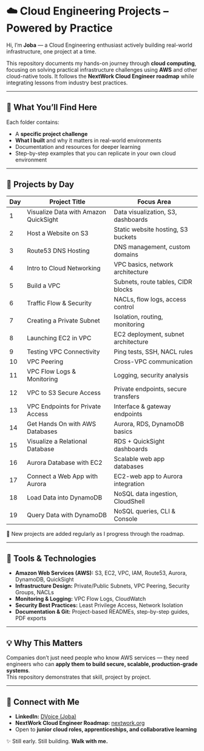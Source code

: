 # ☁️ Cloud Engineering Projects – Powered by Practice

Hi, I’m **Joba** — a Cloud Engineering enthusiast actively building real-world infrastructure, one project at a time.  

This repository documents my hands-on journey through **cloud computing**, focusing on solving practical infrastructure challenges using **AWS** and other cloud-native tools. It follows the **NextWork Cloud Engineer roadmap** while integrating lessons from industry best practices.

---

## 🚀 What You’ll Find Here
Each folder contains:
- A **specific project challenge**
- **What I built** and why it matters in real-world environments
- Documentation and resources for deeper learning
- Step-by-step examples that you can replicate in your own cloud environment

---

## 📌 Projects by Day

| Day | Project Title | Focus Area |
|-----|---------------|------------|
| 1   | Visualize Data with Amazon QuickSight | Data visualization, S3, dashboards |
| 2   | Host a Website on S3 | Static website hosting, S3 buckets |
| 3   | Route53 DNS Hosting | DNS management, custom domains |
| 4   | Intro to Cloud Networking | VPC basics, network architecture |
| 5   | Build a VPC | Subnets, route tables, CIDR blocks |
| 6   | Traffic Flow & Security | NACLs, flow logs, access control |
| 7   | Creating a Private Subnet | Isolation, routing, monitoring |
| 8   | Launching EC2 in VPC | EC2 deployment, subnet architecture |
| 9   | Testing VPC Connectivity | Ping tests, SSH, NACL rules |
| 10  | VPC Peering | Cross-VPC communication |
| 11  | VPC Flow Logs & Monitoring | Logging, security analysis |
| 12  | VPC to S3 Secure Access | Private endpoints, secure transfers |
| 13  | VPC Endpoints for Private Access | Interface & gateway endpoints |
| 14  | Get Hands On with AWS Databases | Aurora, RDS, DynamoDB basics |
| 15  | Visualize a Relational Database | RDS + QuickSight dashboards |
| 16  | Aurora Database with EC2 | Scalable web app databases |
| 17  | Connect a Web App with Aurora | EC2-web app to Aurora integration |
| 18  | Load Data into DynamoDB | NoSQL data ingestion, CloudShell |
| 19  | Query Data with DynamoDB | NoSQL queries, CLI & Console |

📌 New projects are added regularly as I progress through the roadmap.

---

## 🧰 Tools & Technologies
- **Amazon Web Services (AWS):** S3, EC2, VPC, IAM, Route53, Aurora, DynamoDB, QuickSight  
- **Infrastructure Design:** Private/Public Subnets, VPC Peering, Security Groups, NACLs  
- **Monitoring & Logging:** VPC Flow Logs, CloudWatch  
- **Security Best Practices:** Least Privilege Access, Network Isolation  
- **Documentation & Git:** Project-based READMEs, step-by-step guides, PDF exports  

---

## 💡 Why This Matters
Companies don’t just need people who know AWS services — they need engineers who can **apply them to build secure, scalable, production-grade systems**.  
This repository demonstrates that skill, project by project.

---

## 👀 Connect with Me
- **LinkedIn:** [DVoice (Joba)](https://www.linkedin.com/in/jobadvoice)  
- **NextWork Cloud Engineer Roadmap:** [nextwork.org](https://www.nextwork.org/roadmaps/cloud-engineer)  
- Open to **junior cloud roles, apprenticeships, and collaborative learning**  

✨ Still early. Still building. **Walk with me.**
